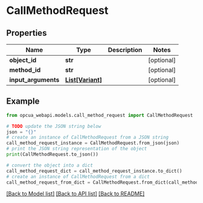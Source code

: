# CallMethodRequest


## Properties

Name | Type | Description | Notes
------------ | ------------- | ------------- | -------------
**object_id** | **str** |  | [optional] 
**method_id** | **str** |  | [optional] 
**input_arguments** | [**List[Variant]**](Variant.md) |  | [optional] 

## Example

```python
from opcua_webapi.models.call_method_request import CallMethodRequest

# TODO update the JSON string below
json = "{}"
# create an instance of CallMethodRequest from a JSON string
call_method_request_instance = CallMethodRequest.from_json(json)
# print the JSON string representation of the object
print(CallMethodRequest.to_json())

# convert the object into a dict
call_method_request_dict = call_method_request_instance.to_dict()
# create an instance of CallMethodRequest from a dict
call_method_request_from_dict = CallMethodRequest.from_dict(call_method_request_dict)
```
[[Back to Model list]](../README.md#documentation-for-models) [[Back to API list]](../README.md#documentation-for-api-endpoints) [[Back to README]](../README.md)


